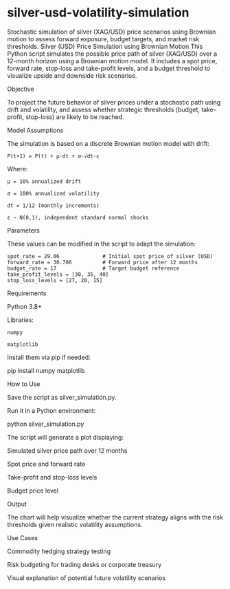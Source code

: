 # silver-usd-volatility-simulation
Stochastic simulation of silver (XAG/USD) price scenarios using Brownian motion to assess forward exposure, budget targets, and market risk thresholds.
Silver (USD) Price Simulation using Brownian Motion
This Python script simulates the possible price path of silver (XAG/USD) over a 12-month horizon using a Brownian motion model. It includes a spot price, forward rate, stop-loss and take-profit levels, and a budget threshold to visualize upside and downside risk scenarios.

Objective

  To project the future behavior of silver prices under a stochastic path using drift and volatility, and assess whether strategic thresholds (budget, take-profit, stop-loss) are likely to be reached.

Model Assumptions

  The simulation is based on a discrete Brownian motion model with drift:


    P(t+1) = P(t) + μ·dt + σ·√dt·ε
  Where:

    μ = 10% annualized drift
    
    σ = 100% annualized volatility
    
    dt = 1/12 (monthly increments)
    
    ε ~ N(0,1), independent standard normal shocks

Parameters

  These values can be modified in the script to adapt the simulation:


    spot_rate = 29.06              # Initial spot price of silver (USD)
    forward_rate = 30.706          # Forward price after 12 months
    budget_rate = 17               # Target budget reference
    take_profit_levels = [30, 35, 40]
    stop_loss_levels = [27, 20, 15]

Requirements

  Python 3.8+

Libraries:

    numpy

    matplotlib

  Install them via pip if needed:

  pip install numpy matplotlib

How to Use

  Save the script as silver_simulation.py.

  Run it in a Python environment:

  python silver_simulation.py

  The script will generate a plot displaying:

  Simulated silver price path over 12 months

  Spot price and forward rate

  Take-profit and stop-loss levels

  Budget price level

Output

  The chart will help visualize whether the current strategy aligns with the risk thresholds given realistic volatility assumptions.

Use Cases

  Commodity hedging strategy testing

  Risk budgeting for trading desks or corporate treasury

  Visual explanation of potential future volatility scenarios
